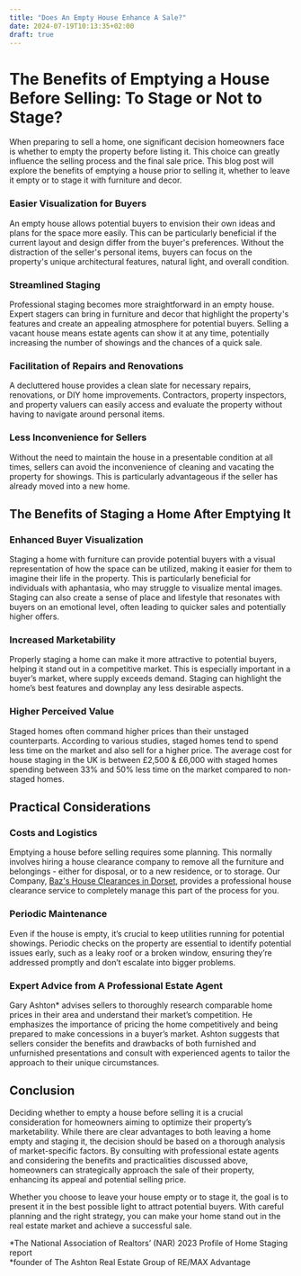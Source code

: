 ```yaml
---
title: "Does An Empty House Enhance A Sale?"
date: 2024-07-19T10:13:35+02:00
draft: true
---
```


# The Benefits of Emptying a House Before Selling: To Stage or Not to Stage?
When preparing to sell a home, one significant decision homeowners face is whether to empty the property before listing it. This choice can greatly influence the selling process and the final sale price. This blog post will explore the benefits of emptying a house prior to selling it, whether to leave it empty or to stage it with furniture and decor.

### Easier Visualization for Buyers
An empty house allows potential buyers to envision their own ideas and plans for the space more easily. This can be particularly beneficial if the current layout and design differ from the buyer's preferences. Without the distraction of the seller's personal items, buyers can focus on the property's unique architectural features, natural light, and overall condition.

### Streamlined Staging
Professional staging becomes more straightforward in an empty house. Expert stagers can bring in furniture and decor that highlight the property's features and create an appealing atmosphere for potential buyers. Selling a vacant house means estate agents can show it at any time, potentially increasing the number of showings and the chances of a quick sale.

### Facilitation of Repairs and Renovations
A decluttered house provides a clean slate for necessary repairs, renovations, or DIY home improvements. Contractors, property inspectors, and property valuers can easily access and evaluate the property without having to navigate around personal items.

### Less Inconvenience for Sellers
Without the need to maintain the house in a presentable condition at all times, sellers can avoid the inconvenience of cleaning and vacating the property for showings. This is particularly advantageous if the seller has already moved into a new home.

## The Benefits of Staging a Home After Emptying It
### Enhanced Buyer Visualization
Staging a home with furniture can provide potential buyers with a visual representation of how the space can be utilized, making it easier for them to imagine their life in the property. This is particularly beneficial for individuals with aphantasia, who may struggle to visualize mental images. Staging can also create a sense of place and lifestyle that resonates with buyers on an emotional level, often leading to quicker sales and potentially higher offers.

### Increased Marketability
Properly staging a home can make it more attractive to potential buyers, helping it stand out in a competitive market. This is especially important in a buyer’s market, where supply exceeds demand. Staging can highlight the home’s best features and downplay any less desirable aspects.

### Higher Perceived Value
Staged homes often command higher prices than their unstaged counterparts. According to various studies, staged homes tend to spend less time on the market and also sell for a higher price. The average cost for house staging in the UK is between £2,500 & £6,000 with staged homes spending between 33% and 50% less time on the market compared to non-staged homes.

## Practical Considerations
### Costs and Logistics
Emptying a house before selling requires some planning. This normally involves hiring a house clearance company to remove all the furniture and belongings - either for disposal, or to a new residence, or to storage. Our Company, [Baz's House Clearances in Dorset](https://bazclearance.co.uk), provides a professional house clearance service to completely manage this part of the process for you.

### Periodic Maintenance
Even if the house is empty, it’s crucial to keep utilities running for potential showings. Periodic checks on the property are essential to identify potential issues early, such as a leaky roof or a broken window, ensuring they’re addressed promptly and don’t escalate into bigger problems.

### Expert Advice from A Professional Estate Agent
Gary Ashton* advises sellers to thoroughly research comparable home prices in their area and understand their market’s competition. He emphasizes the importance of pricing the home competitively and being prepared to make concessions in a buyer’s market. Ashton suggests that sellers consider the benefits and drawbacks of both furnished and unfurnished presentations and consult with experienced agents to tailor the approach to their unique circumstances.

## Conclusion
Deciding whether to empty a house before selling it is a crucial consideration for homeowners aiming to optimize their property’s marketability. While there are clear advantages to both leaving a home empty and staging it, the decision should be based on a thorough analysis of market-specific factors. By consulting with professional estate agents and considering the benefits and practicalities discussed above, homeowners can strategically approach the sale of their property, enhancing its appeal and potential selling price.

Whether you choose to leave your house empty or to stage it, the goal is to present it in the best possible light to attract potential buyers. With careful planning and the right strategy, you can make your home stand out in the real estate market and achieve a successful sale.


*The National Association of Realtors’ (NAR) 2023 Profile of Home Staging report   
*founder of The Ashton Real Estate Group of RE/MAX Advantage
